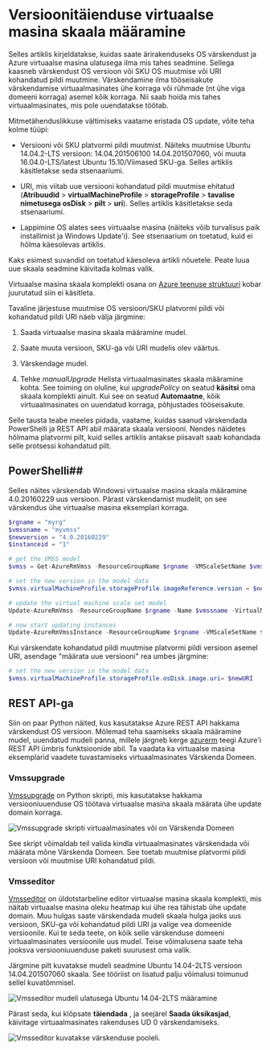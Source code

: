 <properties
    pageTitle="Rakenduse virtuaalse masina skaala komplekti juurutamine | Microsoft Azure'i"
    description="Virtuaalse masina skaala komplekti rakenduse juurutamine"
    services="virtual-machine-scale-sets"
    documentationCenter=""
    authors="gbowerman"
    manager="timlt"
    editor=""
    tags="azure-resource-manager"/>

<tags
    ms.service="virtual-machine-scale-sets"
    ms.workload="na"
    ms.tgt_pltfrm="na"
    ms.devlang="na"
    ms.topic="article"
    ms.date="09/13/2016"
    ms.author="guybo"/>


# <a name="upgrade-a-virtual-machine-scale-set"></a>Versioonitäienduse virtuaalse masina skaala määramine

Selles artiklis kirjeldatakse, kuidas saate ärirakenduseks OS värskendust ja Azure virtuaalse masina ulatusega ilma mis tahes seadmine. Sellega kaasneb värskendust OS versioon või SKU OS muutmise või URI kohandatud pildi muutmine. Värskendamine ilma tööseisakute värskendamise virtuaalmasinates ühe korraga või rühmade (nt ühe viga domeeni korraga) asemel kõik korraga. Nii saab hoida mis tahes virtuaalmasinates, mis pole uuendatakse töötab.

Mitmetähenduslikkuse vältimiseks vaatame eristada OS update, võite teha kolme tüüpi:

- Versiooni või SKU platvormi pildi muutmist. Näiteks muutmise Ubuntu 14.04.2-LTS versioon: 14.04.201506100 14.04.201507060, või muuta 16.04.0-LTS/latest Ubuntu 15.10/Viimased SKU-ga. Selles artiklis käsitletakse seda stsenaariumi.

- URI, mis viitab uue versiooni kohandatud pildi muutmise ehitatud (**Atribuudid** > **virtualMachineProfile** > **storageProfile** > **tavalise nimetusega osDisk** > **pilt** > **uri**). Selles artiklis käsitletakse seda stsenaariumi.

- Lappimine OS alates sees virtuaalse masina (näiteks võib turvalisus paik installimist ja Windows Update'i). See stsenaarium on toetatud, kuid ei hõlma käesolevas artiklis.

Kaks esimest suvandid on toetatud käesoleva artikli nõuetele. Peate luua uue skaala seadmine käivitada kolmas valik.

Virtuaalse masina skaala komplekti osana on [Azure teenuse struktuuri](https://azure.microsoft.com/services/service-fabric/) kobar juurutatud siin ei käsitleta.

Tavaline järjestuse muutmise OS versioon/SKU platvormi pildi või kohandatud pildi URI näeb välja järgmine:

1. Saada virtuaalse masina skaala määramine mudel.

2. Saate muuta versioon, SKU-ga või URI mudelis olev väärtus.

3. Värskendage mudel.

4. Tehke *manualUpgrade* Helista virtuaalmasinates skaala määramine kohta. See toiming on oluline, kui *upgradePolicy* on seatud **käsitsi** oma skaala komplekti ainult. Kui see on seatud **Automaatne**, kõik virtuaalmasinates on uuendatud korraga, põhjustades tööseisakute.


Selle tausta teabe meeles pidada, vaatame, kuidas saanud värskendada PowerShelli ja REST API abil määrata skaala versiooni. Nendes näidetes hõlmama platvormi pilt, kuid selles artiklis antakse piisavalt saab kohandada selle protsessi kohandatud pilt.

## <a name="powershell"></a>PowerShelli##

Selles näites värskendab Windowsi virtuaalse masina skaala määramine 4.0.20160229 uus versioon. Pärast värskendamist mudelit, on see värskendus ühe virtuaalse masina eksemplari korraga.

```powershell
$rgname = "myrg"
$vmssname = "myvmss"
$newversion = "4.0.20160229"
$instanceid = "1"

# get the VMSS model
$vmss = Get-AzureRmVmss -ResourceGroupName $rgname -VMScaleSetName $vmssname

# set the new version in the model data
$vmss.virtualMachineProfile.storageProfile.imageReference.version = $newversion

# update the virtual machine scale set model
Update-AzureRmVmss -ResourceGroupName $rgname -Name $vmssname -VirtualMachineScaleSet $vmss

# now start updating instances
Update-AzureRmVmssInstance -ResourceGroupName $rgname -VMScaleSetName $vmssname -InstanceId $instanceId
```

Kui värskendate kohandatud pildi muutmise platvormi pildi versioon asemel URI, asendage "määrata uue versiooni" rea umbes järgmine:

```powershell
# set the new version in the model data
$vmss.virtualMachineProfile.storageProfile.osDisk.image.uri= $newURI
```


## <a name="the-rest-api"></a>REST API-ga

Siin on paar Python näited, kus kasutatakse Azure REST API hakkama värskendust OS versioon. Mõlemad teha saamiseks skaala määramine mudel, uuendatud mudeli panna, millele järgneb kerge [azurerm](https://pypi.python.org/pypi/azurerm) teegi Azure'i REST API ümbris funktsioonide abil. Ta vaadata ka virtuaalse masina eksemplarid vaadete tuvastamiseks virtuaalmasinates Värskenda Domeen.

### <a name="vmssupgrade"></a>Vmssupgrade

 [Vmssupgrade](https://github.com/gbowerman/vmsstools) on Python skripti, mis kasutatakse hakkama versiooniuuenduse OS töötava virtuaalse masina skaala määrata ühe update domain korraga.

![Vmssupgrade skripti virtuaalmasinates või on Värskenda Domeen](./media/virtual-machine-scale-sets-upgrade-scale-set/vmssupgrade-screenshot.png)

See skript võimaldab teil valida kindla virtuaalmasinates värskendada või määrata mõne Värskenda Domeen. See toetab muutmise platvormi pildi versioon või muutmise URI kohandatud pildi.

### <a name="vmsseditor"></a>Vmsseditor

[Vmsseditor](https://github.com/gbowerman/vmssdashboard) on üldotstarbeline editor virtuaalse masina skaala komplekti, mis näitab virtuaalse masina oleku heatmap kui ühe rea tähistab ühe update domain. Muu hulgas saate värskendada mudeli skaala hulga jaoks uus versioon, SKU-ga või kohandatud pildi URI ja valige vea domeenide versioonile. Kui te seda teete, on kõik selle värskenduse domeeni virtuaalmasinates versioonile uus mudel. Teise võimalusena saate teha jooksva versiooniuuenduse paketi suurusest oma valik.  

Järgmine pilt kuvatakse mudeli seadmine Ubuntu 14.04-2LTS versioon 14.04.201507060 skaala. See tööriist on lisatud palju võimalusi toimunud sellel kuvatõmmisel.

![Vmsseditor mudeli ulatusega Ubuntu 14.04-2LTS määramine](./media/virtual-machine-scale-sets-upgrade-scale-set/vmssEditor1.png)

Pärast seda, kui klõpsate **täiendada** , ja seejärel **Saada üksikasjad**, käivitage virtuaalmasinates rakenduses UD 0 värskendamiseks.

![Vmsseditor kuvatakse värskenduse pooleli.](./media/virtual-machine-scale-sets-upgrade-scale-set/vmssEditor2.png)
